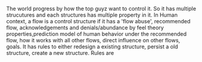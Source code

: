 The world progress by how the top guyz want to control it. So it has multiple strucutures and each structures has multiple property in it. In Human context, a flow is a control structure if it has a 'flow abuse', recommended flow, acknowledgements and denials/abundance by feel theory properties,prediction model of human behavior under the recommended flow, how it works with all other flows, direct influence on other flows, goals. It has rules to either redesign a existing structure, persist a old structure, create a new structure. Rules are
